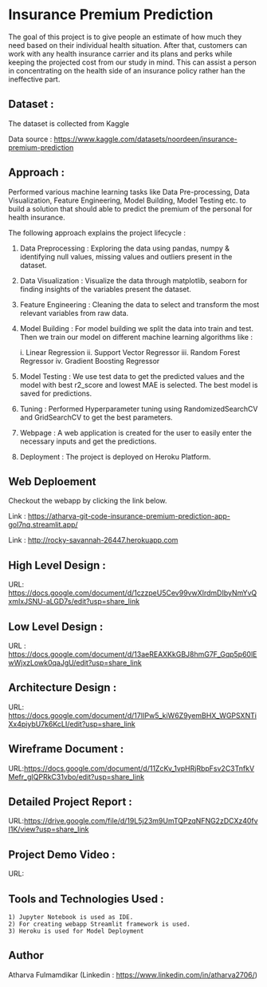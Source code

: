 
# Insurance Premium Prediction

The goal of this project is to give people an estimate of how much they need based on their individual health situation. After that, customers can work with any health insurance carrier and its plans and perks while keeping the projected cost from our study in mind. This can assist a person in concentrating on the health side of an insurance policy rather han the ineffective part.


## Dataset :
The dataset is collected from Kaggle

Data source : https://www.kaggle.com/datasets/noordeen/insurance-premium-prediction
## Approach :

Performed various machine learning tasks like Data Pre-processing, Data Visualization, Feature Engineering, Model Building, Model Testing etc. to build a solution that should able to predict the premium of the personal for health insurance.

The following approach explains the project lifecycle :

1) Data Preprocessing : Exploring the data using pandas, numpy & identifying null values, missing values and outliers present in the dataset.
2) Data Visualization : Visualize the data through matplotlib, seaborn for finding insights of the variables present the dataset.
3) Feature Engineering : Cleaning the data to select and transform the most relevant variables from raw data.
4) Model Building : For model building we split the data into train and test. Then we train our model on different machine learning algorithms like :

    i.   Linear Regression
    ii.  Support Vector Regressor
    iii. Random Forest Regressor
    iv.  Gradient Boosting Regressor

5) Model Testing : We use test data to get the predicted values and the model with best r2_score and lowest MAE is selected. The best model is saved for predictions.
6) Tuning : Performed Hyperparameter tuning using RandomizedSearchCV and GridSearchCV to get the best parameters.
7) Webpage : A web application is created for the user to easily enter the necessary inputs and get the predictions.
8) Deployment : The project is deployed on Heroku Platform.
## Web Deploement
Checkout the webapp by clicking the link below.

Link : https://atharva-git-code-insurance-premium-prediction-app-gol7nq.streamlit.app/

Link : http://rocky-savannah-26447.herokuapp.com

## High Level Design :

URL: https://docs.google.com/document/d/1czzpeU5Cev99vwXIrdmDIbyNmYvQxmIxJSNU-aLGD7s/edit?usp=share_link
## Low Level Design :

URL : https://docs.google.com/document/d/13aeREAXKkGBJ8hmG7F_Gqp5p60lEwWjxzLowk0qaJgU/edit?usp=share_link
## Architecture Design :

URL: https://docs.google.com/document/d/17IIPw5_kiW6Z9yemBHX_WGPSXNTiXx4piybU7k6KcLI/edit?usp=share_link
## Wireframe Document :

URL:https://docs.google.com/document/d/11ZcKv_1vpHRjRbpFsv2C3TnfkVMefr_gIQPRkC31vbo/edit?usp=share_link

## Detailed Project Report :

URL:https://drive.google.com/file/d/19L5j23m9UmTQPzqNFNG2zDCXz40fvI1K/view?usp=share_link
## Project Demo Video :

   URL:

## Tools and Technologies Used :

    1) Jupyter Notebook is used as IDE.
    2) For creating webapp Streamlit framework is used.
    3) Heroku is used for Model Deployment
## Author

Atharva Fulmamdikar (Linkedin : https://www.linkedin.com/in/atharva2706/)